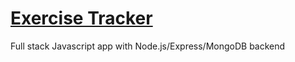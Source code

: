 # [Exercise Tracker](https://www.freecodecamp.org/learn/apis-and-microservices/apis-and-microservices-projects/exercise-tracker)

Full stack Javascript app with Node.js/Express/MongoDB backend
